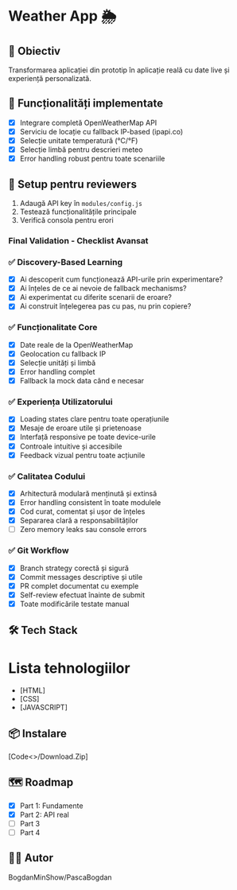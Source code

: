 # Weather App 🌦️

## 🎯 Obiectiv

Transformarea aplicației din prototip în aplicație reală cu date live și experiență personalizată.

## 🚀 Funcționalități implementate

-[x] Integrare completă OpenWeatherMap API
-[x] Serviciu de locație cu fallback IP-based (ipapi.co)
-[x] Selecție unitate temperatură (°C/°F)
-[x] Selecție limbă pentru descrieri meteo
-[x] Error handling robust pentru toate scenariile

## 🔧 Setup pentru reviewers

1. Adaugă API key în `modules/config.js`
2. Testează funcționalitățile principale
3. Verifică consola pentru erori

### Final Validation - Checklist Avansat

### ✅ Discovery-Based Learning

- [x]  Ai descoperit cum funcționează API-urile prin experimentare?
- [x]  Ai înțeles de ce ai nevoie de fallback mechanisms?
- [x]  Ai experimentat cu diferite scenarii de eroare?
- [x]  Ai construit înțelegerea pas cu pas, nu prin copiere?

### ✅ Funcționalitate Core

- [x]  Date reale de la OpenWeatherMap
- [x]  Geolocation cu fallback IP
- [x]  Selecție unități și limbă
- [x]  Error handling complet
- [x]  Fallback la mock data când e necesar

### ✅ Experiența Utilizatorului

- [x]  Loading states clare pentru toate operațiunile
- [x]  Mesaje de eroare utile și prietenoase
- [x]  Interfață responsive pe toate device-urile
- [x]  Controale intuitive și accesibile
- [x]  Feedback vizual pentru toate acțiunile

### ✅ Calitatea Codului

- [x]  Arhitectură modulară menținută și extinsă
- [x]  Error handling consistent în toate modulele
- [x]  Cod curat, comentat și ușor de înțeles
- [x]  Separarea clară a responsabilităților
- [ ]  Zero memory leaks sau console errors

### ✅ Git Workflow

- [x]  Branch strategy corectă și sigură
- [x]  Commit messages descriptive și utile
- [x]  PR complet documentat cu exemple
- [x]  Self-review efectuat înainte de submit
- [x]  Toate modificările testate manual
## 🛠️ Tech Stack

# Lista tehnologiilor
- [HTML]
- [CSS]
- [JAVASCRIPT]

## 📦 Instalare

[Code<>/Download.Zip]

## 🗺️ Roadmap

- [x] Part 1: Fundamente
- [x] Part 2: API real
- [ ] Part 3
- [ ] Part 4

## 👨‍💻 Autor

BogdanMinShow/PascaBogdan
